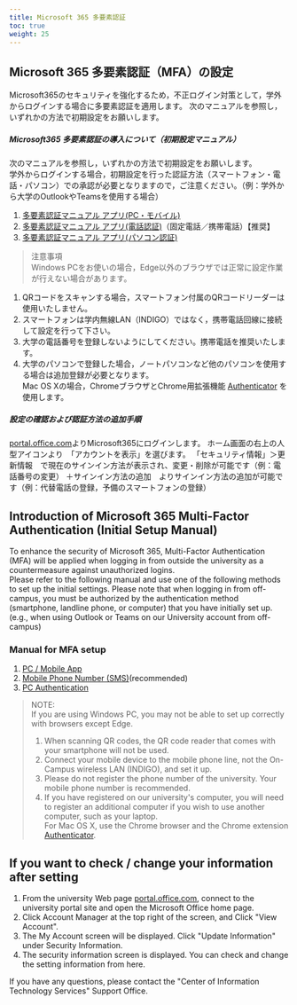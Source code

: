```yaml
---
title: Microsoft 365 多要素認証
toc: true
weight: 25
---
```

## Microsoft 365 多要素認証（MFA）の設定
Microsoft365のセキュリティを強化するため，不正ログイン対策として，学外からログインする場合に多要素認証を適用します。
次のマニュアルを参照し，いずれかの方法で初期設定をお願いします。
##### Microsoft365 多要素認証の導入について（初期設定マニュアル）
次のマニュアルを参照し，いずれかの方法で初期設定をお願いします。  
学外からログインする場合，初期設定を行った認証方法（スマートフォン・電話・パソコン）での承認が必要となりますので，ご注意ください。（例：学外から大学のOutlookやTeamsを使用する場合）

1. [多要素認証マニュアル アプリ(PC・モバイル)](PCmobile_2023mfa.pdf)
2. [多要素認証マニュアル アプリ(電話認証)](Tel_2023mfa.pdf)（固定電話／携帯電話）【推奨】
3. [多要素認証マニュアル アプリ(パソコン認証)](PC_2023mfa.pdf)
> 注意事項  
> Windows PCをお使いの場合，Edge以外のブラウザでは正常に設定作業が行えない場合があります。

1. QRコードをスキャンする場合，スマートフォン付属のQRコードリーダーは使用いたしません。
2. スマートフォンは学内無線LAN（INDIGO）ではなく，携帯電話回線に接続して設定を行って下さい。
3. 大学の電話番号を登録しないようにしてください。携帯電話を推奨いたします。
4. 大学のパソコンで登録した場合，ノートパソコンなど他のパソコンを使用する場合は追加登録が必要となります。  
Mac OS Xの場合，ChromeブラウザとChrome用拡張機能  [Authenticator](https://authenticator.cc/) を使用します。

##### 設定の確認および認証方法の追加手順
[portal.office.com](https://portal.office.com)よりMicrosoft365にログインします。
ホーム画面の右上の人型アイコンより　「アカウントを表示」を選びます。
「セキュリティ情報」＞更新情報　で現在のサインイン方法が表示され、変更・削除が可能です（例：電話番号の変更）
＋サインイン方法の追加　よりサインイン方法の追加が可能です（例：代替電話の登録，予備のスマートフォンの登録）


## Introduction of Microsoft 365 Multi-Factor Authentication (Initial Setup Manual)
To enhance the security of Microsoft 365, Multi-Factor Authentication (MFA) will be applied when logging in from outside the university as a countermeasure against unauthorized logins.  
Please refer to the following manual and use one of the following methods to set up the initial settings.
Please note that when logging in from off-campus, you must be authorized by the authentication method (smartphone, landline phone, or computer) that you have initially set up. (e.g., when using Outlook or Teams on our University account from off-campus)

### Manual for MFA setup
1. [PC / Mobile App](PCmobile_English_2023.pdf) 
2. [Mobile Phone Number (SMS)](Tel_English_2023.pdf)(recommended)
3. [PC Authentication]()


> NOTE:  
> If you are using Windows PC, you may not be able to set up correctly with browsers except Edge.  
> 1. When scanning QR codes, the QR code reader that comes with your smartphone will not be used.  
> 2. Connect your mobile device to the mobile phone line, not the On-Campus wireless LAN (INDIGO), and set it up.  
> 3. Please do not register the phone number of the university. Your mobile phone number is recommended.  
> 4. If you have registered on our university's computer, you will need to register an additional computer if you wish to use another computer, such as your laptop.  
> For Mac OS X, use the Chrome browser and the Chrome extension  [Authenticator](https://authenticator.cc/).

## If you want to check / change your information after setting
1. From the university Web page [portal.office.com](https://portal.office.com), connect to the university portal site and open the Microsoft Office home page.  
2. Click Account Manager at the top right of the screen, and Click "View Account".  
3. The My Account screen will be displayed. Click "Update Information" under Security Information.  
4. The security information screen is displayed. You can check and change the setting information from here.

If you have any questions,
please contact the "Center of Information Technology Services" Support Office.
